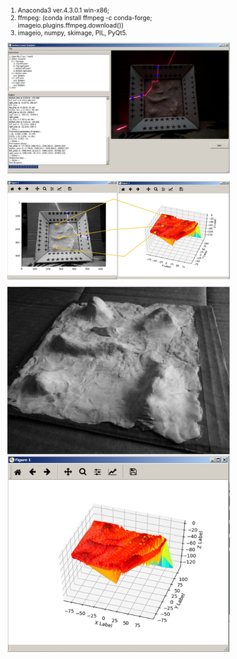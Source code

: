 1. Anaconda3 ver.4.3.0.1 win-x86;
2. ffmpeg: (conda install ffmpeg -c conda-forge; imageio.plugins.ffmpeg.download())
3. imageio, numpy, skimage, PIL, PyQt5.

![alt tag](https://raw.githubusercontent.com/fedotov2a/TSU/master/_mw/res/Screenshot_222.jpg)

![alt tag](https://raw.githubusercontent.com/fedotov2a/TSU/master/_mw/res/Screenshot_223.jpg)

![alt tag](https://raw.githubusercontent.com/fedotov2a/TSU/master/_mw/res/orig.jpg)
![alt tag](https://raw.githubusercontent.com/fedotov2a/TSU/master/_mw/res/Screenshot_189.jpg)

